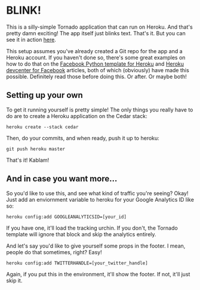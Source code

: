 # BLINK!

This is a silly-simple Tornado application that can run on Heroku.  And that's pretty damn exciting!  The app itself just blinks text.  That's it.  But you can see it in action [here](http://blinky.herokuapp.com/HELLO%20WORLD).

This setup assumes you've already created a Git repo for the app and a Heroku account.  If you haven't done so, there's some great examples on how to do that on the [Facebook Python template for Heroku](https://github.com/heroku/facebook-template-python) and [Heroku devcenter for Facebook](http://devcenter.heroku.com/articles/facebook) articles, both of which (obviously) have made this possible.  Definitely read those before doing this.  Or after.  Or maybe both!


## Setting up your own

To get it running yourself is pretty simple!  The only things you really have to do are to create a Heroku application on the Cedar stack: 

	heroku create --stack cedar

Then, do your commits, and when ready, push it up to heroku:

	git push heroku master

That's it!  Kablam!

## And in case you want more...

So you'd like to use this, and see what kind of traffic you're seeing?  Okay!  Just add an enviornment variable to heroku for your Google Analytics ID like so:

	heroku config:add GOOGLEANALYTICSID=[your_id]

If you have one, it'll load the tracking urchin.  If you don't, the Tornado template will ignore that block and skip the analytics entirely.

And let's say you'd like to give yourself some props in the footer.  I mean, people do that sometimes, right?  Easy!

	heroku config:add TWITTERHANDLE=[your_twitter_handle]

Again, if you put this in the environment, it'll show the footer.  If not, it'll just skip it.